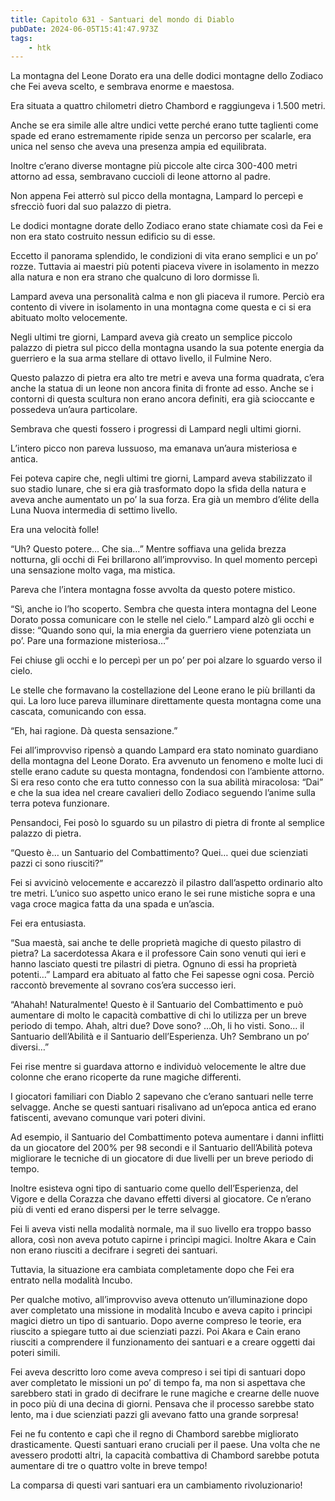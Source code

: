 ```yaml
---
title: Capitolo 631 - Santuari del mondo di Diablo
pubDate: 2024-06-05T15:41:47.973Z
tags:
    - htk
---
```


La montagna del Leone Dorato era una delle dodici montagne dello Zodiaco che Fei aveva scelto, e sembrava enorme e maestosa.

Era situata a quattro chilometri dietro Chambord e raggiungeva i 1.500 metri.

Anche se era simile alle altre undici vette perché erano tutte taglienti come spade ed erano estremamente ripide senza un percorso per scalarle, era unica nel senso che aveva una presenza ampia ed equilibrata.

Inoltre c’erano diverse montagne più piccole alte circa 300-400 metri attorno ad essa, sembravano cuccioli di leone attorno al padre.

Non appena Fei atterrò sul picco della montagna, Lampard lo percepì e sfrecciò fuori dal suo palazzo di pietra.

Le dodici montagne dorate dello Zodiaco erano state chiamate così da Fei e non era stato costruito nessun edificio su di esse.

Eccetto il panorama splendido, le condizioni di vita erano semplici e un po’ rozze. Tuttavia ai maestri più potenti piaceva vivere in isolamento in mezzo alla natura e non era strano che qualcuno di loro dormisse lì.

Lampard aveva una personalità calma e non gli piaceva il rumore. Perciò era contento di vivere in isolamento in una montagna come questa e ci si era abituato molto velocemente.

Negli ultimi tre giorni, Lampard aveva già creato un semplice piccolo palazzo di pietra sul picco della montagna usando la sua potente energia da guerriero e la sua arma stellare di ottavo livello, il Fulmine Nero.

Questo palazzo di pietra era alto tre metri e aveva una forma quadrata, c’era anche la statua di un leone non ancora finita di fronte ad esso. Anche se i contorni di questa scultura non erano ancora definiti, era già scioccante e possedeva un’aura particolare.

Sembrava che questi fossero i progressi di Lampard negli ultimi giorni.

L’intero picco non pareva lussuoso, ma emanava un’aura misteriosa e antica.

Fei poteva capire che, negli ultimi tre giorni, Lampard aveva stabilizzato il suo stadio lunare, che si era già trasformato dopo la sfida della natura e aveva anche aumentato un po’ la sua forza. Era già un membro d’élite della Luna Nuova intermedia di settimo livello.

Era una velocità folle!

“Uh? Questo potere… Che sia…” Mentre soffiava una gelida brezza notturna, gli occhi di Fei brillarono all’improvviso. In quel momento percepì una sensazione molto vaga, ma mistica.

Pareva che l’intera montagna fosse avvolta da questo potere mistico.

“Sì, anche io l’ho scoperto. Sembra che questa intera montagna del Leone Dorato possa comunicare con le stelle nel cielo.” Lampard alzò gli occhi e disse: “Quando sono qui, la mia energia da guerriero viene potenziata un po’. Pare una formazione misteriosa…”

Fei chiuse gli occhi e lo percepì per un po’ per poi alzare lo sguardo verso il cielo.

Le stelle che formavano la costellazione del Leone erano le più brillanti da qui. La loro luce pareva illuminare direttamente questa montagna come una cascata, comunicando con essa.

“Eh, hai ragione. Dà questa sensazione.”

Fei all’improvviso ripensò a quando Lampard era stato nominato guardiano della montagna del Leone Dorato. Era avvenuto un fenomeno e molte luci di stelle erano cadute su questa montagna, fondendosi con l’ambiente attorno. Si era reso conto che era tutto connesso con la sua abilità miracolosa: “Dai” e che la sua idea nel creare cavalieri dello Zodiaco seguendo l’anime sulla terra poteva funzionare.

Pensandoci, Fei posò lo sguardo su un pilastro di pietra di fronte al semplice palazzo di pietra.

“Questo è… un Santuario del Combattimento? Quei… quei due scienziati pazzi ci sono riusciti?”

Fei si avvicinò velocemente e accarezzò il pilastro dall’aspetto ordinario alto tre metri. L’unico suo aspetto unico erano le sei rune mistiche sopra e una vaga croce magica fatta da una spada e un’ascia.

Fei era entusiasta.

“Sua maestà, sai anche te delle proprietà magiche di questo pilastro di pietra? La sacerdotessa Akara e il professore Cain sono venuti qui ieri e hanno lasciato questi tre pilastri di pietra. Ognuno di essi ha proprietà potenti…” Lampard era abituato al fatto che Fei sapesse ogni cosa. Perciò raccontò brevemente al sovrano cos’era successo ieri.

“Ahahah! Naturalmente! Questo è il Santuario del Combattimento e può aumentare di molto le capacità combattive di chi lo utilizza per un breve periodo di tempo. Ahah, altri due? Dove sono? …Oh, li ho visti. Sono… il Santuario dell’Abilità e il Santuario dell’Esperienza. Uh? Sembrano un po’ diversi…”

Fei rise mentre si guardava attorno e individuò velocemente le altre due colonne che erano ricoperte da rune magiche differenti.

I giocatori familiari con Diablo 2 sapevano che c’erano santuari nelle terre selvagge. Anche se questi santuari risalivano ad un’epoca antica ed erano fatiscenti, avevano comunque vari poteri divini.

Ad esempio, il Santuario del Combattimento poteva aumentare i danni inflitti da un giocatore del 200% per 98 secondi e il Santuario dell’Abilità poteva migliorare le tecniche di un giocatore di due livelli per un breve periodo di tempo.

Inoltre esisteva ogni tipo di santuario come quello dell’Esperienza, del Vigore e della Corazza che davano effetti diversi al giocatore. Ce n’erano più di venti ed erano dispersi per le terre selvagge.

Fei li aveva visti nella modalità normale, ma il suo livello era troppo basso allora, così non aveva potuto capirne i princìpi magici. Inoltre Akara e Cain non erano riusciti a decifrare i segreti dei santuari.

Tuttavia, la situazione era cambiata completamente dopo che Fei era entrato nella modalità Incubo.

Per qualche motivo, all’improvviso aveva ottenuto un’illuminazione dopo aver completato una missione in modalità Incubo e aveva capito i princìpi magici dietro un tipo di santuario. Dopo averne compreso le teorie, era riuscito a spiegare tutto ai due scienziati pazzi. Poi Akara e Cain erano riusciti a comprendere il funzionamento dei santuari e a creare oggetti dai poteri simili.

Fei aveva descritto loro come aveva compreso i sei tipi di santuari dopo aver completato le missioni un po’ di tempo fa, ma non si aspettava che sarebbero stati in grado di decifrare le rune magiche e crearne delle nuove in poco più di una decina di giorni. Pensava che il processo sarebbe stato lento, ma i due scienziati pazzi gli avevano fatto una grande sorpresa!

Fei ne fu contento e capì che il regno di Chambord sarebbe migliorato drasticamente. Questi santuari erano cruciali per il paese. Una volta che ne avessero prodotti altri, la capacità combattiva di Chambord sarebbe potuta aumentare di tre o quattro volte in breve tempo!

La comparsa di questi vari santuari era un cambiamento rivoluzionario!



